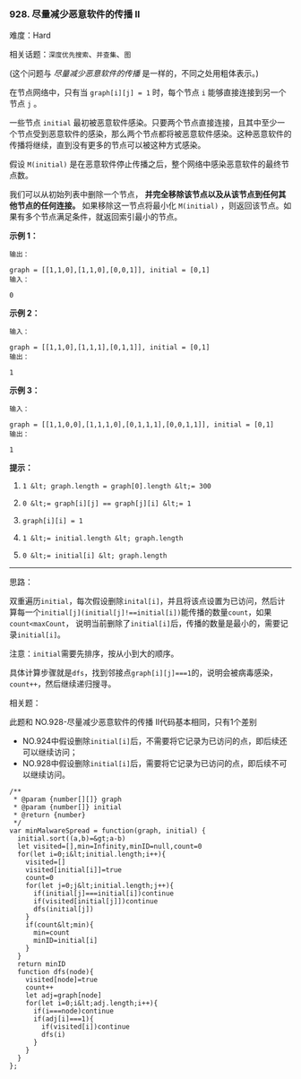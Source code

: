 ### 928. 尽量减少恶意软件的传播 II

难度：Hard

相关话题：`深度优先搜索`、`并查集`、`图`

(这个问题与 *尽量减少恶意软件的传播* 是一样的，不同之处用粗体表示。)



在节点网络中，只有当 `graph[i][j] = 1` 时，每个节点 `i` 能够直接连接到另一个节点 `j` 。



一些节点 `initial` 最初被恶意软件感染。只要两个节点直接连接，且其中至少一个节点受到恶意软件的感染，那么两个节点都将被恶意软件感染。这种恶意软件的传播将继续，直到没有更多的节点可以被这种方式感染。



假设 `M(initial)` 是在恶意软件停止传播之后，整个网络中感染恶意软件的最终节点数。



我们可以从初始列表中删除一个节点， **并完全移除该节点以及从该节点到任何其他节点的任何连接。** 如果移除这一节点将最小化 `M(initial)` ，则返回该节点。如果有多个节点满足条件，就返回索引最小的节点。













 **示例 1：** 





```
输出：

graph = [[1,1,0],[1,1,0],[0,0,1]], initial = [0,1]
输入：

0

```

 **示例 2：** 





```
输入：

graph = [[1,1,0],[1,1,1],[0,1,1]], initial = [0,1]
输出：

1

```

 **示例 3：** 





```
输入：

graph = [[1,1,0,0],[1,1,1,0],[0,1,1,1],[0,0,1,1]], initial = [0,1]
输出：

1

```





 **提示：** 





1.  `1 &lt; graph.length = graph[0].length &lt;= 300` 

2.  `0 &lt;= graph[i][j] == graph[j][i] &lt;= 1` 

3.  `graph[i][i] = 1` 

4.  `1 &lt;= initial.length &lt; graph.length` 

5.  `0 &lt;= initial[i] &lt; graph.length` 






-----

思路：

双重遍历`initial`，每次假设删除`inital[i]`，并且将该点设置为已访问，然后计算每一个`initial[j](initial[j]!==initial[i])`能传播的数量`count`，如果`count<maxCount`，
说明当前删除了`initial[i]`后，传播的数量是最小的，需要记录`initial[i]`。

注意：`initial`需要先排序，按从小到大的顺序。

具体计算步骤就是`dfs`，找到邻接点`graph[i][j]===1`的，说明会被病毒感染，`count++`，然后继续递归搜寻。

相关题：

此题和 NO.928-尽量减少恶意软件的传播 II代码基本相同，只有1个差别

* NO.924中假设删除`initial[i]`后，不需要将它记录为已访问的点，即后续还可以继续访问；
* NO.928中假设删除`initial[i]`后，需要将它记录为已访问的点，即后续不可以继续访问。


```
/**
 * @param {number[][]} graph
 * @param {number[]} initial
 * @return {number}
 */
var minMalwareSpread = function(graph, initial) {
  initial.sort((a,b)=&gt;a-b)
  let visited=[],min=Infinity,minID=null,count=0
  for(let i=0;i&lt;initial.length;i++){
    visited=[]
    visited[initial[i]]=true
    count=0
    for(let j=0;j&lt;initial.length;j++){
      if(initial[j]===initial[i])continue
      if(visited[initial[j]])continue
      dfs(initial[j])
    }
    if(count&lt;min){
      min=count
      minID=initial[i]
    }
  }
  return minID
  function dfs(node){
    visited[node]=true
    count++
    let adj=graph[node]
    for(let i=0;i&lt;adj.length;i++){
      if(i===node)continue
      if(adj[i]===1){
        if(visited[i])continue
        dfs(i)
      }
    }
  }
};



```
